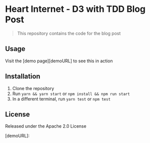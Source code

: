 # Heart Internet - D3 with TDD Blog Post

> This repository contains the code for the blog post


## Usage
Visit the [demo page][demoURL] to see this in action

## Installation
1. Clone the repository
2. Run ```yarn && yarn start``` or ```npm install && npm run start```
3. In a different terminal, run ```yarn test``` or ```npm test```

## License
Released under the Apache 2.0 License


[demoURL]: